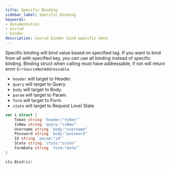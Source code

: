 ```yaml
---
title: Specific Binding
sidebar_label: Specific Binding
keywords:
- documentation
- oscrud
- binder
description: oscrud binder bind specific data
---
```


Specific binding will bind value based on specified tag. If you want to bind from all with specified key, you can use all binding instead of specific binding. Binding struct when calling must have addressable, if not will return error `ErrSourceNotAddressable`.

* `header` will target to Header. 
* `query` will target to Query. 
* `body` will target to Body. 
* `param` will target to Param.
* `form` will target to Form.
* `state` will target to Request Level State

```go
var i struct {
    Token string `header:"token"`
    IsNew string `query:"isNew"`
    Username string `body:"username"`
    Password string `body:"password"`
    Id string `param:"id"`
    State string `state:"state"`
    FormData string `form:"data"`
}

ctx.Bind(&i)
```